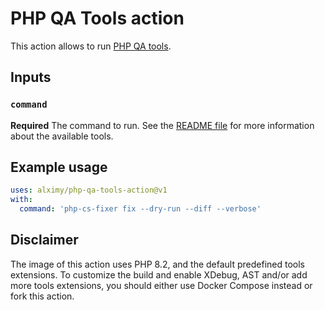 # PHP QA Tools action

This action allows to run
[PHP QA tools](https://github.com/alximy/docker-php-qa-tools).

## Inputs

### `command`

**Required** The command to run. See the
[README file](https://github.com/alximy/docker-php-qa-tools#readme) for more
information about the available tools.

## Example usage

```yaml
uses: alximy/php-qa-tools-action@v1
with:
  command: 'php-cs-fixer fix --dry-run --diff --verbose'
```

## Disclaimer

The image of this action uses PHP 8.2, and the default predefined tools
extensions.
To customize the build and enable XDebug, AST and/or add more tools extensions,
you should either use Docker Compose instead or fork this action.
